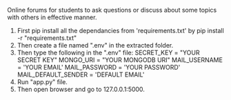 Online forums for students to ask questions or discuss about some topics with others in effective manner.
1. First pip install all the dependancies from 'requirements.txt' by pip install -r "requirements.txt"
2. Then create a file named ".env" in the extracted folder.
3. Then type the following in the ".env" file:
    SECRET_KEY = "YOUR SECRET KEY"
    MONGO_URI = "YOUR MONGODB URI"
    MAIL_USERNAME = 'YOUR EMAIL'
    MAIL_PASSWORD = 'YOUR PASSWORD'
    MAIL_DEFAULT_SENDER = 'DEFAULT EMAIL'
4. Run "app.py" file.
5. Then open browser and go to 127.0.0.1:5000.
